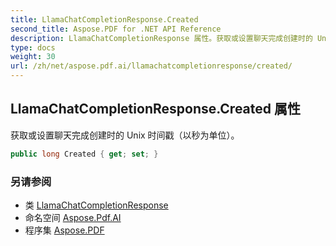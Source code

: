 ```yaml
---
title: LlamaChatCompletionResponse.Created
second_title: Aspose.PDF for .NET API Reference
description: LlamaChatCompletionResponse 属性。获取或设置聊天完成创建时的 Unix 时间戳（以秒为单位）
type: docs
weight: 30
url: /zh/net/aspose.pdf.ai/llamachatcompletionresponse/created/
---
```

## LlamaChatCompletionResponse.Created 属性

获取或设置聊天完成创建时的 Unix 时间戳（以秒为单位）。

```csharp
public long Created { get; set; }
```

### 另请参阅

* 类 [LlamaChatCompletionResponse](../)
* 命名空间 [Aspose.Pdf.AI](../../../aspose.pdf.ai/)
* 程序集 [Aspose.PDF](../../../)